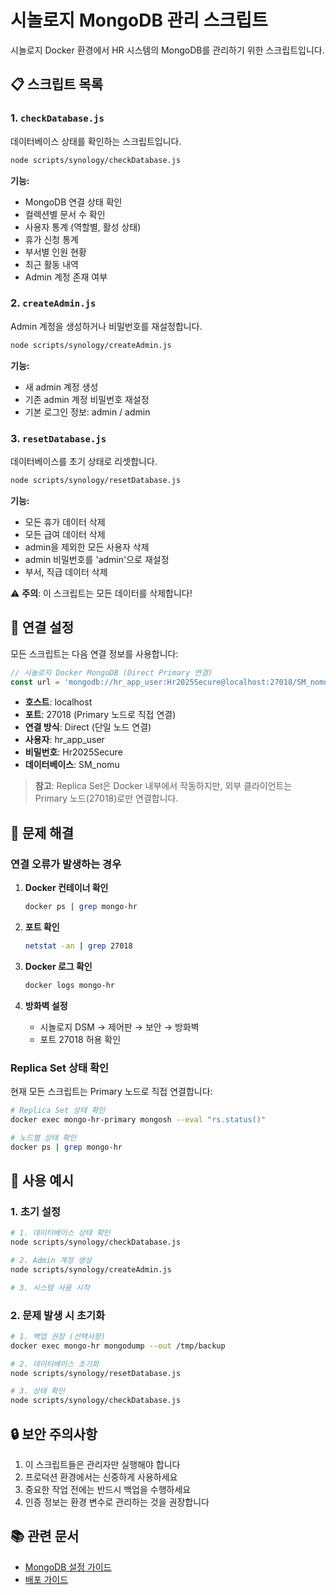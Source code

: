 # 시놀로지 MongoDB 관리 스크립트

시놀로지 Docker 환경에서 HR 시스템의 MongoDB를 관리하기 위한 스크립트입니다.

## 📋 스크립트 목록

### 1. `checkDatabase.js`
데이터베이스 상태를 확인하는 스크립트입니다.

```bash
node scripts/synology/checkDatabase.js
```

**기능:**
- MongoDB 연결 상태 확인
- 컬렉션별 문서 수 확인
- 사용자 통계 (역할별, 활성 상태)
- 휴가 신청 통계
- 부서별 인원 현황
- 최근 활동 내역
- Admin 계정 존재 여부

### 2. `createAdmin.js`
Admin 계정을 생성하거나 비밀번호를 재설정합니다.

```bash
node scripts/synology/createAdmin.js
```

**기능:**
- 새 admin 계정 생성
- 기존 admin 계정 비밀번호 재설정
- 기본 로그인 정보: admin / admin

### 3. `resetDatabase.js`
데이터베이스를 초기 상태로 리셋합니다.

```bash
node scripts/synology/resetDatabase.js
```

**기능:**
- 모든 휴가 데이터 삭제
- 모든 급여 데이터 삭제
- admin을 제외한 모든 사용자 삭제
- admin 비밀번호를 'admin'으로 재설정
- 부서, 직급 데이터 삭제

⚠️ **주의**: 이 스크립트는 모든 데이터를 삭제합니다!

## 🔧 연결 설정

모든 스크립트는 다음 연결 정보를 사용합니다:

```javascript
// 시놀로지 Docker MongoDB (Direct Primary 연결)
const url = 'mongodb://hr_app_user:Hr2025Secure@localhost:27018/SM_nomu?authSource=SM_nomu';
```

- **호스트**: localhost
- **포트**: 27018 (Primary 노드로 직접 연결)
- **연결 방식**: Direct (단일 노드 연결)
- **사용자**: hr_app_user
- **비밀번호**: Hr2025Secure
- **데이터베이스**: SM_nomu

> **참고**: Replica Set은 Docker 내부에서 작동하지만, 외부 클라이언트는 Primary 노드(27018)로만 연결합니다.

## 🚨 문제 해결

### 연결 오류가 발생하는 경우

1. **Docker 컨테이너 확인**
   ```bash
   docker ps | grep mongo-hr
   ```

2. **포트 확인**
   ```bash
   netstat -an | grep 27018
   ```

3. **Docker 로그 확인**
   ```bash
   docker logs mongo-hr
   ```

4. **방화벽 설정**
   - 시놀로지 DSM → 제어판 → 보안 → 방화벽
   - 포트 27018 허용 확인

### Replica Set 상태 확인

현재 모든 스크립트는 Primary 노드로 직접 연결합니다:

```bash
# Replica Set 상태 확인
docker exec mongo-hr-primary mongosh --eval "rs.status()"

# 노드별 상태 확인
docker ps | grep mongo-hr
```

## 📝 사용 예시

### 1. 초기 설정
```bash
# 1. 데이터베이스 상태 확인
node scripts/synology/checkDatabase.js

# 2. Admin 계정 생성
node scripts/synology/createAdmin.js

# 3. 시스템 사용 시작
```

### 2. 문제 발생 시 초기화
```bash
# 1. 백업 권장 (선택사항)
docker exec mongo-hr mongodump --out /tmp/backup

# 2. 데이터베이스 초기화
node scripts/synology/resetDatabase.js

# 3. 상태 확인
node scripts/synology/checkDatabase.js
```

## 🔒 보안 주의사항

1. 이 스크립트들은 관리자만 실행해야 합니다
2. 프로덕션 환경에서는 신중하게 사용하세요
3. 중요한 작업 전에는 반드시 백업을 수행하세요
4. 인증 정보는 환경 변수로 관리하는 것을 권장합니다

## 📚 관련 문서

- [MongoDB 설정 가이드](../docs/setup/MONGODB_SETUP.md)
- [배포 가이드](../docs/setup/DEPLOYMENT.md)